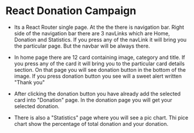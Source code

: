# React Donation Campaign

- Its a React Router single page. At the the there is navigation bar. Right side of the navigation bar there are 3 navLinks which are Home, Donation and Statistics. If you press any of the navLink it will bring you the particular page. But the navbar will be always there.

- In home page there are 12 card containing image, category and title. If you press any of the card it will bring you to the particular card details section. On that page you will see donation button in the bottom of the image. If you press donation button you see will a sweet alert written "Thank you"

- After clicking the donation button you have already add the selected card into "Donation" page. In the donation page you will get your selected donation.

- There is also a "Statistics" page where you will see a pic chart. Thi pice chart show the percentage of total donation and your donation.
